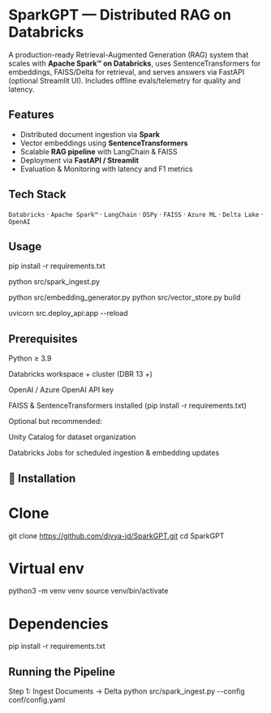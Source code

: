 # SparkGPT — Distributed RAG on Databricks

A production-ready Retrieval-Augmented Generation (RAG) system that scales with **Apache Spark™ on Databricks**, uses SentenceTransformers for embeddings, FAISS/Delta for retrieval, and serves answers via FastAPI (optional Streamlit UI). Includes offline evals/telemetry for quality and latency.

## Features
- Distributed document ingestion via **Spark**
- Vector embeddings using **SentenceTransformers**
- Scalable **RAG pipeline** with LangChain & FAISS
- Deployment via **FastAPI / Streamlit**
- Evaluation & Monitoring with latency and F1 metrics

## Tech Stack
`Databricks` · `Apache Spark™` · `LangChain` · `DSPy` · `FAISS` · `Azure ML` · `Delta Lake` · `OpenAI`

## Usage


pip install -r requirements.txt

python src/spark_ingest.py

python src/embedding_generator.py
python src/vector_store.py build

uvicorn src.deploy_api:app --reload


## Prerequisites

Python ≥ 3.9

Databricks workspace + cluster (DBR 13 +)

OpenAI / Azure OpenAI API key

FAISS & SentenceTransformers installed (pip install -r requirements.txt)

Optional but recommended:

Unity Catalog for dataset organization

Databricks Jobs for scheduled ingestion & embedding updates

## 🧩 Installation

# Clone
git clone https://github.com/divya-jd/SparkGPT.git
cd SparkGPT

# Virtual env
python3 -m venv venv
source venv/bin/activate

# Dependencies
pip install -r requirements.txt

## Running the Pipeline
Step 1: Ingest Documents → Delta
python src/spark_ingest.py --config conf/config.yaml



